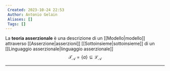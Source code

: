 ```yaml
---
 Created: 2023-10-24 22:53
 Author: Antonio Gelain
 Aliases: []
 Tags: []
---
```


La **teoria asserzionale** è una descrizione di un [[Modello|modello]] attraverso [[Asserzione|asserzioni]] [[Sottoinsieme|sottoinsieme]] di un [[Linguaggio asserzionale|linguaggio asserzionale]]
$$\mathcal{T}_{\mathcal{A}} = \{ a \} \subseteq \mathcal{L_{A}}$$

---
